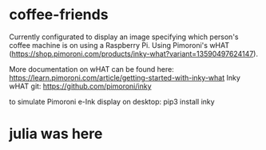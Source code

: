 # coffee-friends

Currently configurated to display an image specifying which person's coffee machine is on using a Raspberry Pi. Using Pimoroni's wHAT (https://shop.pimoroni.com/products/inky-what?variant=13590497624147).

More documentation on wHAT can be found here: https://learn.pimoroni.com/article/getting-started-with-inky-what
Inky wHAT git: https://github.com/pimoroni/inky

to simulate Pimoroni e-Ink display on desktop: pip3 install inky

# julia was here